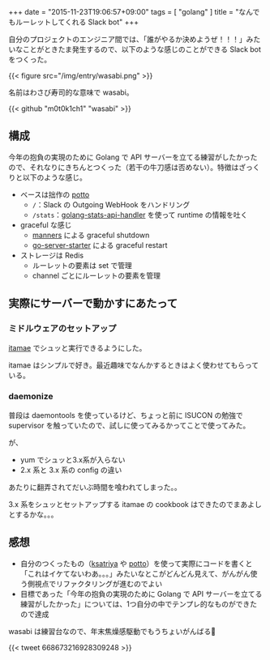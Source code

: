 +++
date = "2015-11-23T19:06:57+09:00"
tags = [ "golang" ]
title = "なんでもルーレットしてくれる Slack bot"
+++

自分のプロジェクトのエンジニア間では、「誰がやるか決めようぜ！！！」みたいなことがときたま発生するので、以下のような感じのことができる Slack bot をつくった。

{{< figure src="/img/entry/wasabi.png" >}}

<!--more-->

名前はわさび寿司的な意味で wasabi。

{{< github "m0t0k1ch1" "wasabi" >}}

## 構成

今年の抱負の実現のために Golang で API サーバーを立てる練習がしたかったので、それなりにきちんとつくった（若干の牛刀感は否めない）。特徴はざっくりと以下のような感じ。

- ベースは拙作の [potto](https://github.com/m0t0k1ch1/potto)
  - `/`：Slack の Outgoing WebHook をハンドリング
  - `/stats`：[golang-stats-api-handler](https://github.com/fukata/golang-stats-api-handler) を使って runtime の情報を吐く
- graceful な感じ
  - [manners](https://github.com/braintree/manners) による graceful shutdown
  - [go-server-starter](https://github.com/lestrrat/go-server-starter) による graceful restart
- ストレージは Redis
  - ルーレットの要素は set で管理
  - channel ごとにルーレットの要素を管理

## 実際にサーバーで動かすにあたって

### ミドルウェアのセットアップ

[itamae](https://github.com/itamae-kitchen/itamae) でシュッと実行できるようにした。

itamae はシンプルで好き。最近趣味でなんかするときはよく使わせてもらっている。

### daemonize

普段は daemontools を使っているけど、ちょっと前に ISUCON の勉強で supervisor を触っていたので、試しに使ってみるかってことで使ってみた。

が、

- yum でシュッと3.x系が入らない
- 2.x 系と 3.x 系の config の違い

あたりに翻弄されてだいぶ時間を喰われてしまった。。

3.x 系をシュッとセットアップする itamae の cookbook はできたのでまあよしとするかな。。。

## 感想

- 自分のつくったもの（[ksatriya](https://github.com/m0t0k1ch1/ksatriya) や [potto](https://github.com/m0t0k1ch1/potto)）を使って実際にコードを書くと「これはイケてないわあ。。。」みたいなとこがどんどん見えて、がんがん使う側視点でリファクタリングが進むのでよい
- 目標であった「今年の抱負の実現のために Golang で API サーバーを立てる練習がしたかった」については、1つ自分の中でテンプレ的なものができたので達成

wasabi は練習台なので、年末焦燥感駆動でもうちょいがんばる🙏

{{< tweet 668673216928309248 >}}

